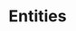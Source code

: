 # Entities

<!-- давай тут описувати механіз роботи з сутностями, потім про типи сутностей, і уже потім про ієрархії і наслідування –->

# Inheritance

For every entity in your AtroPIM you can choose to have relation between entities. This will include children-parent relationship. To add new or edit existing go to Administration/Entities. For this example we will use "Products" (see picture below). You may want to create imaginable products first, and then create product variants, that are real store products. For example, we may have dozens of blue shirts with different materials and sizes, but otherwise they are different variants of the same product. To do and organize it easily you would like product inheritance. Thus way imaginable blue shirt will be parent product and real products will be its children.

![discussion-button](../_assets/admin-guide/Inheritance/Inheritance.png)

Checkboxes above add inheritance rules to products. It means what fields will be inherited (copied) from parent product to children. 

## Inheritance settings

You can set inheritance rules by the settings below. To set them go to Administration/Entities.

- `Field Value Inheritance` checkbox allows children to inherit field values from parents (like description). When checked you will see `Uninherited Fields` - this sets what fields will not be inherited. In our example SKU and MPN fields are unique product codes, so they cannot be inherited.

- `Relation Inheritance` checkbox allows children to inherit relations from parents (like catalog). When checked you will see `Uninherited Relations` - this sets what relations will not be inherited. As you can see in the picture below it is not a required field - you can inherit all relations.

- `Multiple Parents` checkbox allows children to have multiple parents. Normally only one is allowed. NOTE! When you have more than one parent, system will not understand from what parent to inherit, so no inheritance will be made.

## Inheritance in an entity

On your entity page you will see parents and children (see picture below). In this example you can see that a product has already a parent and a child. This is made to structure data even better.

![discussion-button](../_assets/admin-guide/inheritance/inheritance-viev.png)
